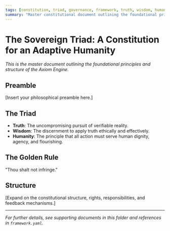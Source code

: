 ```yaml
---
tags: [constitution, triad, governance, framework, truth, wisdom, humanity]
summary: "Master constitutional document outlining the foundational principles and structure of The Axiom Engine's adaptive governance system."
---
```


# The Sovereign Triad: A Constitution for an Adaptive Humanity

*This is the master document outlining the foundational principles and structure of the Axiom Engine.*

## Preamble

[Insert your philosophical preamble here.]

## The Triad

- **Truth**: The uncompromising pursuit of verifiable reality.
- **Wisdom**: The discernment to apply truth ethically and effectively.
- **Humanity**: The principle that all action must serve human dignity, agency, and flourishing.

## The Golden Rule

"Thou shalt not infringe."

## Structure

[Expand on the constitutional structure, rights, responsibilities, and feedback mechanisms.]

---

*For further details, see supporting documents in this folder and references in `framework.yaml`.*

